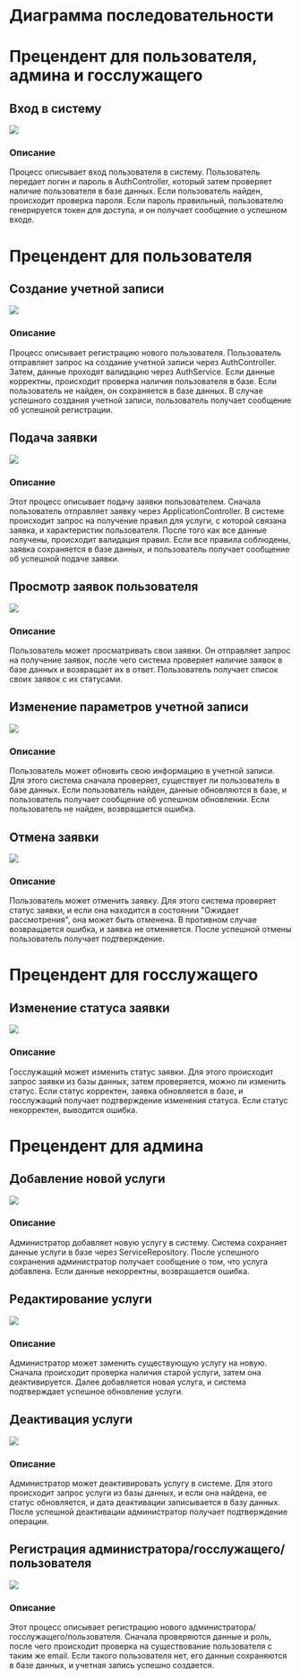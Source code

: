 # Диаграмма последовательности
# Прецендент для пользователя, админа и госслужащего
## Вход в систему
![](https://github.com/Marina200426/PIS-Belonogov-Chelokhsaeva/blob/main/Диаграмма%20последовательности/Вход_в_систему.png)
### Описание

Процесс описывает вход пользователя в систему. Пользователь передает логин и пароль в AuthController, который затем проверяет наличие пользователя в базе данных. Если пользователь найден, происходит проверка пароля. Если пароль правильный, пользователю генерируется токен для доступа, и он получает сообщение о успешном входе.

# Прецендент для пользователя
## Создание учетной записи
![](https://github.com/Marina200426/PIS-Belonogov-Chelokhsaeva/blob/main/Диаграмма%20последовательности/Создание_учетной_записи_пользователь.png)
### Описание

Процесс описывает регистрацию нового пользователя. Пользователь отправляет запрос на создание учетной записи через AuthController. Затем, данные проходят валидацию через AuthService. Если данные корректны, происходит проверка наличия пользователя в базе. Если пользователь не найден, он сохраняется в базе данных. В случае успешного создания учетной записи, пользователь получает сообщение об успешной регистрации.

## Подача заявки
![](https://github.com/Marina200426/PIS-Belonogov-Chelokhsaeva/blob/main/Диаграмма%20последовательности/Подача_заявки.png)
### Описание

Этот процесс описывает подачу заявки пользователем. Сначала пользователь отправляет заявку через ApplicationController. В системе происходит запрос на получение правил для услуги, с которой связана заявка, и характеристик пользователя. После того как все данные получены, происходит валидация правил. Если все правила соблюдены, заявка сохраняется в базе данных, и пользователь получает сообщение об успешной подаче заявки.

## Просмотр заявок пользователя
![](https://github.com/Marina200426/PIS-Belonogov-Chelokhsaeva/blob/main/Диаграмма%20последовательности/Просмотр_заявок_пользователя.png)
### Описание

Пользователь может просматривать свои заявки. Он отправляет запрос на получение заявок, после чего система проверяет наличие заявок в базе данных и возвращает их в ответ. Пользователь получает список своих заявок с их статусами.

## Изменение параметров учетной записи
![](https://github.com/Marina200426/PIS-Belonogov-Chelokhsaeva/blob/main/Диаграмма%20последовательности/Именение_параметров.png)
### Описание

Пользователь может обновить свою информацию в учетной записи. Для этого система сначала проверяет, существует ли пользователь в базе данных. Если пользователь найден, данные обновляются в базе, и пользователь получает сообщение об успешном обновлении. Если пользователь не найден, возвращается ошибка.

## Отмена заявки
![](https://github.com/Marina200426/PIS-Belonogov-Chelokhsaeva/blob/main/Диаграмма%20последовательности/Отмена_заявки.png)
### Описание

Пользователь может отменить заявку. Для этого система проверяет статус заявки, и если она находится в состоянии "Ожидает рассмотрения", она может быть отменена. В противном случае возвращается ошибка, и заявка не отменяется. После успешной отмены пользователь получает подтверждение.

# Прецендент для госслужащего

## Изменение статуса заявки
![](https://github.com/Marina200426/PIS-Belonogov-Chelokhsaeva/blob/main/Диаграмма%20последовательности/Изменение_статуса_заяки.png)
### Описание

Госслужащий может изменить статус заявки. Для этого происходит запрос заявки из базы данных, затем проверяется, можно ли изменить статус. Если статус корректен, заявка обновляется в базе, и госслужащий получает подтверждение изменения статуса. Если статус некорректен, выводится ошибка.

# Прецендент для админа

## Добавление новой услуги
![](https://github.com/Marina200426/PIS-Belonogov-Chelokhsaeva/blob/main/Диаграмма%20последовательности/Добавление_новой_услуги.png)
### Описание

Администратор добавляет новую услугу в систему. Система сохраняет данные услуги в базе через ServiceRepository. После успешного сохранения администратор получает сообщение о том, что услуга добавлена. Если данные некорректны, возвращается ошибка.

## Редактирование услуги
![](https://github.com/Marina200426/PIS-Belonogov-Chelokhsaeva/blob/main/Диаграмма%20последовательности/Редактирование_услуги.png)
### Описание

Администратор может заменить существующую услугу на новую. Сначала происходит проверка наличия старой услуги, затем она деактивируется. Далее добавляется новая услуга, и система подтверждает успешное обновление услуги.

## Деактивация услуги
![](https://github.com/Marina200426/PIS-Belonogov-Chelokhsaeva/blob/main/Диаграмма%20последовательности/Деактивация_услуги.png)
### Описание

Администратор может деактивировать услугу в системе. Для этого происходит запрос услуги из базы данных, и если она найдена, ее статус обновляется, и дата деактивации записывается в базу данных. После успешной деактивации администратор получает подтверждение операции.

## Регистрация администратора/госслужащего/пользователя
![](https://github.com/Marina200426/PIS-Belonogov-Chelokhsaeva/blob/main/Диаграмма%20последовательности/Регистрация_админом.png)
### Описание

Этот процесс описывает регистрацию нового администратора/госслужащего/пользователя. Сначала проверяются данные и роль, после чего происходит проверка на существование пользователя с таким же email. Если такого пользователя нет, его данные сохраняются в базе данных, и учетная запись успешно создается.